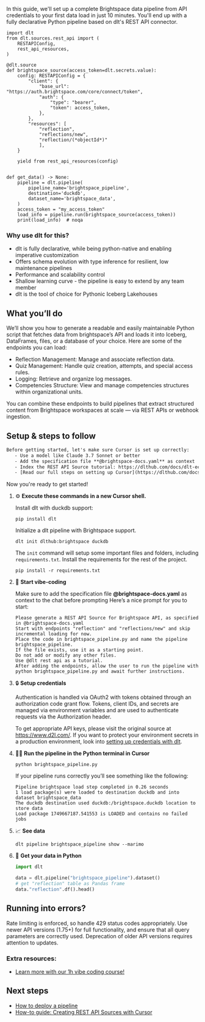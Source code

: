 In this guide, we'll set up a complete Brightspace data pipeline from API credentials to your first data load in just 10 minutes. You'll end up with a fully declarative Python pipeline based on dlt's REST API connector.

```python-outcome
import dlt
from dlt.sources.rest_api import (
    RESTAPIConfig,
    rest_api_resources,
)

@dlt.source
def brightspace_source(access_token=dlt.secrets.value):
    config: RESTAPIConfig = {
        "client": {
            "base_url": "https://auth.brightspace.com/core/connect/token",
            "auth": {
                "type": "bearer",
                "token": access_token,
            },
        },
        "resources": [
            "reflection",
            "reflections/new",
            "reflection/(*objectId*)"
            ],
    }

    yield from rest_api_resources(config)


def get_data() -> None:
    pipeline = dlt.pipeline(
        pipeline_name='brightspace_pipeline',
        destination='duckdb',
        dataset_name='brightspace_data', 
    )
    access_token = "my_access_token"
    load_info = pipeline.run(brightspace_source(access_token))
    print(load_info)  # noqa
```

### Why use dlt for this?

- dlt is fully declarative, while being python-native and enabling imperative customization
- Offers schema evolution with type inference for resilient, low maintenance pipelines
- Performance and scalability control
- Shallow learning curve - the pipeline is easy to extend by any team member
- dlt is the tool of choice for Pythonic Iceberg Lakehouses

## What you’ll do

We’ll show you how to generate a readable and easily maintainable Python script that fetches data from brightspace’s API and loads it into Iceberg, DataFrames, files, or a database of your choice. Here are some of the endpoints you can load:

- Reflection Management: Manage and associate reflection data.
- Quiz Management: Handle quiz creation, attempts, and special access rules.
- Logging: Retrieve and organize log messages.
- Competencies Structure: View and manage competencies structures within organizational units.

You can combine these endpoints to build pipelines that extract structured content from Brightspace workspaces at scale — via REST APIs or webhook ingestion.

## Setup & steps to follow

```default
Before getting started, let's make sure Cursor is set up correctly:
   - Use a model like Claude 3.7 Sonnet or better
   - Add the specification file **@brightspace-docs.yaml** as context
   - Index the REST API Source tutorial: https://dlthub.com/docs/dlt-ecosystem/verified-sources/rest_api/ and add it to context as **@dlt rest api**
   - [Read our full steps on setting up Cursor](https://dlthub.com/docs/dlt-ecosystem/llm-tooling/cursor-restapi#23-configuring-cursor-with-documentation)
```

Now you're ready to get started! 

1. ⚙️ **Execute these commands in a new Cursor shell.**
    
    Install dlt with duckdb support:
    ```shell
    pip install dlt
    ```

    Initialize a dlt pipeline with Brightspace support.
    ```shell
    dlt init dlthub:brightspace duckdb
    ```

    The `init` command will setup some important files and folders, including `requirements.txt`. Install the requirements for the rest of the project.
    ```shell
    pip install -r requirements.txt
    ```
    
2. 🤠 **Start vibe-coding**
    
    Make sure to add the specification file **@brightspace-docs.yaml** as context to the chat before prompting
    Here’s a nice prompt for you to start: 
    
    ```prompt
    Please generate a REST API Source for Brightspace API, as specified in @brightspace-docs.yaml 
    Start with endpoints "reflection" and "reflections/new" and skip incremental loading for now. 
    Place the code in brightspace_pipeline.py and name the pipeline brightspace_pipeline. 
    If the file exists, use it as a starting point. 
    Do not add or modify any other files. 
    Use @dlt rest api as a tutorial. 
    After adding the endpoints, allow the user to run the pipeline with python brightspace_pipeline.py and await further instructions.
    ```

    
3. 🔒 **Setup credentials** 
    
    Authentication is handled via OAuth2 with tokens obtained through an authorization code grant flow. Tokens, client IDs, and secrets are managed via environment variables and are used to authenticate requests via the Authorization header.
    
    To get appropriate API keys, please visit the original source at https://www.d2l.com/.
    If you want to protect your environment secrets in a production environment, look into [setting up credentials with dlt](https://dlthub.com/docs/walkthroughs/add_credentials).
    
4. 🏃‍♀️ **Run the pipeline in the Python terminal in Cursor**
    
    ```shell
    python brightspace_pipeline.py
    ```
    
    If your pipeline runs correctly you’ll see something like the following:
    
    ```shell
    Pipeline brightspace load step completed in 0.26 seconds
    1 load package(s) were loaded to destination duckdb and into dataset brightspace_data
    The duckdb destination used duckdb:/brightspace.duckdb location to store data
    Load package 1749667187.541553 is LOADED and contains no failed jobs
    ```
    
5. 📈 **See data**
    
    ```shell
    dlt pipeline brightspace_pipeline show --marimo
    ```
    
6. 🐍 **Get your data in Python**
    
    ```python
    import dlt

   data = dlt.pipeline("brightspace_pipeline").dataset()
   # get "reflection" table as Pandas frame
   data."reflection".df().head()
    ```

## Running into errors?

Rate limiting is enforced, so handle 429 status codes appropriately. Use newer API versions (1.75+) for full functionality, and ensure that all query parameters are correctly used. Deprecation of older API versions requires attention to updates.

### Extra resources:

- [Learn more with our 1h vibe coding course!](https://www.youtube.com/watch?v=GGid70rnJuM)

## Next steps

- [How to deploy a pipeline](https://dlthub.com/docs/walkthroughs/deploy-a-pipeline)
- [How-to guide: Creating REST API Sources with Cursor](https://dlthub.com/docs/dlt-ecosystem/llm-tooling/cursor-restapi)